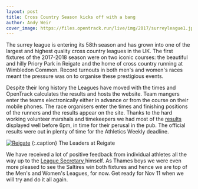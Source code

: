 ```yaml
---
layout: post
title: Cross Country Season kicks off with a bang
author: Andy Weir
cover_image: https://files.opentrack.run/live/img/2017/surreyleague1.jpg
---
```


The surrey league is entering its 58th season and has grown into one of the largest and highest quality cross country leagues in the UK. The first fixtures of the 2017-2018 season were on two iconic courses: the beautiful and hilly Priory Park in Reigate and the home of cross country running at Wimbledon Common. Record turnouts in both men's and women's races meant the pressure was on to organise these prestigious events.

Despite their long history the Leagues have moved with the times and OpenTrack calculates the results and hosts the website. Team mangers enter the teams electronically either in advance or from the course on their mobile phones. The race organisers enter the times and finishing positions of the runners and the results appear on the site. Thanks to the hard working volunteer marshals and timekeepers we had most of the <a href="https://surreyleague.org/"> results </a> displayed well before 6pm, in time for their perusal in the pub. The official results were out in plenty of time for the Athletics Weekly deadline. 

[![Reigate](https://files.opentrack.run/live/img/2017/surreyleague1.jpg)](https://files.opentrack.run/live/img/2017/surreyleague1.jpg)
{:.caption}
The Leaders at Reigate

We have received a lot of positive feedback from individual athletes all the way up to the <a href="https://www.facebook.com/SurreyCrossCountryLeague/"> League Secretary </a> himself. As Thames boys we were even more pleased to see the Saltires win both fixtures and hence we are top of the Men's and Women's Leagues, for now. Get ready for Nov 11 when we will try and do it all again.
